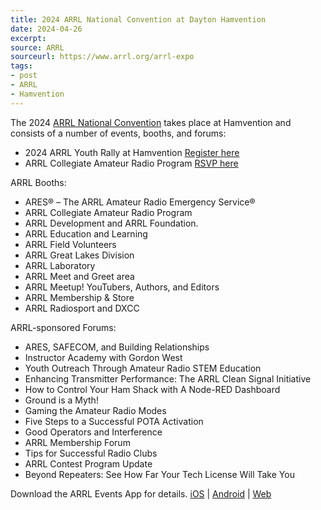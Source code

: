 ```yaml
---
title: 2024 ARRL National Convention at Dayton Hamvention
date: 2024-04-26
excerpt: 
source: ARRL
sourceurl: https://www.arrl.org/arrl-expo
tags:
- post
- ARRL
- Hamvention
---
```

The 2024 [ARRL National Convention](https://www.arrl.org/arrl-expo) takes place at Hamvention and consists of a number of events, booths, and forums:

- 2024 ARRL Youth Rally at Hamvention [Register here](https://form.jotform.com/240775423915157)
- ARRL Collegiate Amateur Radio Program [RSVP here](https://partey.io/H9Io8V2jp8_0)

ARRL Booths:

- ARES® – The ARRL Amateur Radio Emergency Service®
- ARRL Collegiate Amateur Radio Program
- ARRL Development and ARRL Foundation.
- ARRL Education and Learning
- ARRL Field Volunteers
- ARRL Great Lakes Division
- ARRL Laboratory
- ARRL Meet and Greet area
- ARRL Meetup! YouTubers, Authors, and Editors
- ARRL Membership & Store
- ARRL Radiosport and DXCC

ARRL-sponsored Forums:

- ARES, SAFECOM, and Building Relationships
- Instructor Academy with Gordon West
- Youth Outreach Through Amateur Radio STEM Education 
- Enhancing Transmitter Performance: The ARRL Clean Signal Initiative
- How to Control Your Ham Shack with A Node-RED Dashboard
- Ground is a Myth!
- Gaming the Amateur Radio Modes
- Five Steps to a Successful POTA Activation
- Good Operators and Interference
- ARRL Membership Forum
- Tips for Successful Radio Clubs
- ARRL Contest Program Update
- Beyond Repeaters: See How Far Your Tech License Will Take You 

Download the ARRL Events App for details. [iOS](https://apps.apple.com/us/app/arrl-events/id1456131489) | [Android](https://play.google.com/store/apps/details?id=com.tripbuilder.arrl2019) | [Web](https://www.tripbuilder.net/html5/arrl/multi_home.php)